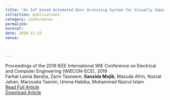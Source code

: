 ```yaml
---
title: "An IoT based Automated Door Accessing System for Visually Impaired People"
collection: publications
category: conferences
permalink: 
excerpt: 
date: 2019-11-15
venue: 


 
---
```

Proceedings of the 2019 IEEE International WIE Conference on Electrical and Computer Engineering (WIECON-ECE), 2019  
Farhat Lamia Barsha, Zarin Tasneem, **Sanzida Mojib**, Masuda Afrin, Nusrat Jahan, Marzouka Tasnim, Umma Habiba, Muhammad Nazrul Islam  
[Read Full Article](https://ieeexplore.ieee.org/abstract/document/9019945)    
[Download Article](https://sanzidamojibluna.github.io/files/An_IoT_based_Automated_Door_Accessing_System_for_Visually_Impaired_People.pdf)
